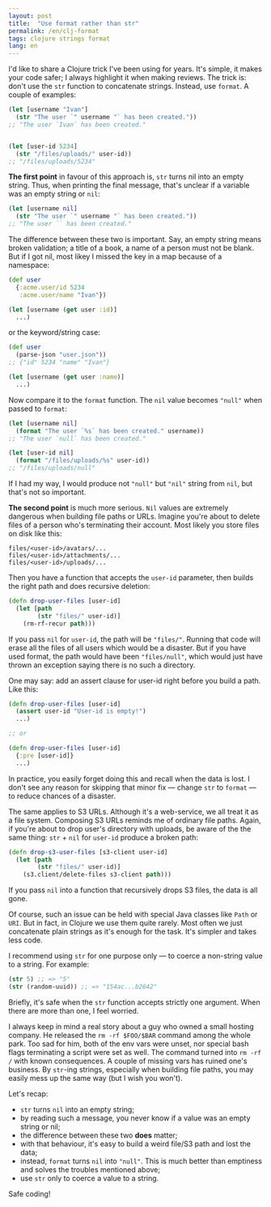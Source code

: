 ```yaml
---
layout: post
title:  "Use format rather than str"
permalink: /en/clj-format
tags: clojure strings format
lang: en
---
```


I'd like to share a Clojure trick I've been using for years. It's simple, it makes your code safer; I always highlight it when making reviews. The trick is: don't use the `str` function to concatenate strings. Instead, use `format`. A couple of examples:

~~~clojure
(let [username "Ivan"]
  (str "The user `" username "` has been created."))
;; "The user `Ivan` has been created."


(let [user-id 5234]
  (str "/files/uploads/" user-id))
;; "/files/uploads/5234"
~~~

**The first point** in favour of this approach is, `str` turns nil into an empty string. Thus, when printing the final message, that's unclear if a variable was an empty string or `nil`:

~~~clojure
(let [username nil]
  (str "The user `" username "` has been created."))
;; "The user `` has been created."
~~~

The difference between these two is important. Say, an empty string means broken validation; a title of a book, a name of a person must not be blank. But if I got nil, most likey I missed the key in a map because of a namespace:

~~~clojure
(def user
  {:acme.user/id 5234
   :acme.user/name "Ivan"})

(let [username (get user :id)]
  ...)
~~~

or the keyword/string case:

~~~clojure
(def user
  (parse-json "user.json"))
;; {"id" 5234 "name" "Ivan"}

(let [username (get user :name)]
  ...)
~~~

Now compare it to the `format` function. The `nil` value becomes `"null"` when passed to `format`:

~~~clojure
(let [username nil]
  (format "The user `%s` has been created." username))
;; "The user `null` has been created."

(let [user-id nil]
  (format "/files/uploads/%s" user-id))
;; "/files/uploads/null"
~~~

If I had my way, I would produce not `"null"` but `"nil"` string from `nil`, but that's not so important.

**The second point** is much more serious. `Nil` values are extremely dangerous when building file paths or URLs. Imagine you're about to delete files of a person who's terminating their account. Most likely you store files on disk like this:

~~~
files/<user-id>/avatars/...
files/<user-id>/attachments/...
files/<user-id>/uploads/...
~~~

Then you have a function that accepts the `user-id` parameter, then builds the right path and does recursive deletion:

~~~clojure
(defn drop-user-files [user-id]
  (let [path
        (str "files/" user-id)]
    (rm-rf-recur path)))
~~~

If you pass `nil` for `user-id`, the path will be `"files/"`. Running that code will erase all the files of all users which would be a disaster. But if you have used format, the path would have been `"files/null"`, which would just have thrown an exception saying there is no such a directory.

One may say: add an assert clause for user-id right before you build a path. Like this:

~~~clojure
(defn drop-user-files [user-id]
  (assert user-id "User-id is empty!")
  ...)

;; or

(defn drop-user-files [user-id]
  {:pre [user-id]}
  ...)
~~~

In practice, you easily forget doing this and recall when the data is lost. I don't see any reason for skipping that minor fix — change `str` to `format` — to reduce chances of a disaster.

The same applies to S3 URLs. Although it's a web-service, we all treat it as a file system. Composing S3 URLs reminds me of ordinary file paths. Again, if you're about to drop user's directory with uploads, be aware of the the same thing: `str` + `nil` for `user-id` produce a broken path:

~~~clojure
(defn drop-s3-user-files [s3-client user-id]
  (let [path
        (str "files/" user-id)]
    (s3.client/delete-files s3-client path)))
~~~

If you pass `nil` into a function that recursively drops S3 files, the data is all gone.

Of course, such an issue can be held with special Java classes like `Path` or `URI`. But in fact, in Clojure we use them quite rarely. Most often we just concatenate plain strings as it's enough for the task. It's simpler and takes less code.

I recommend using `str` for one purpose only — to coerce a non-string value to a string. For example:

~~~clojure
(str 5) ;; => "5"
(str (random-uuid)) ;; => "154ac...b2642"
~~~

Briefly, it's safe when the `str` function accepts strictly one argument. When there are more than one, I feel worried.

I always keep in mind a real story about a guy who owned a small hosting company. He released the `rm -rf $FOO/$BAR` command among the whole park. Too sad for him, both of the env vars were unset, nor special bash flags terminating a script were set as well. The command turned into `rm -rf /` with known consequences. A couple of missing vars has ruined one's business. By `str`-ing strings, especially when building file paths, you may easily mess up the same way (but I wish you won't).

Let's recap:

- `str` turns `nil` into an empty string;
- by reading such a message, you never know if a value was an empty string or nil;
- the difference between these two **does** matter;
- with that behaviour, it's easy to build a weird file/S3 path and lost the data;
- instead, `format` turns `nil` into `"null"`. This is much better than emptiness and solves the troubles mentioned above;
- use `str` only to coerce a value to a string.

Safe coding!
